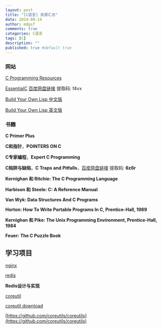```yaml
---
layout: post
title: "[C语言] 资源汇总"
date: 2019-09-14
author: mdgsf
comments: true
categories: C语言
tags: [C]
description: ""
published: true #default true
---
```


### 网站

[C Programming Resources](http://www.isthe.com/chongo/tech/comp/c/index.html)

[EssentialC](cslibrary.stanford.edu/101/EssentialC.pdf) [百度网盘链接](https://pan.baidu.com/s/1G85hkXQ8kifkmuwyJqDUdw) 提取码: f4vx

[Build Your Own Lisp 中文版](https://ksco.gitbooks.io/build-your-own-lisp/)

[Build Your Own Lisp 英文版](http://www.buildyourownlisp.com/contents)

### 书籍

**C Primer Plus**

**C和指针**，**POINTERS ON C**

**C专家编程**，**Expert C Programming**

**C陷阱与缺陷**，**C Traps and Pitfalls**，[百度网盘链接](https://pan.baidu.com/s/13VY51_t7jqCt3GcnMc9ubA) 提取码: **6z6r**

**Kernighan 和 Ritchie: The C Programming Language**

**Harbison 和 Steele: C: A Reference Manual**

**Van Wyk: Data Structures And C Programs**

**Horton: How To Write Portable Programs In C, Prentice-Hall, 1989**

**Kernighan 和 Pike: The Unix Programming Environment, Prentice-Hall, 1984**

**Feuer: The C Puzzle Book**

## 学习项目

[nginx](nginx.org)

[redis](https://github.com/antirez/redis)

**Redis设计与实现**

[coreutil](https://www.gnu.org/software/coreutils/coreutils.html)

[coreutil download](https://ftp.gnu.org/gnu/coreutils/)

[https://github.com/coreutils/coreutils](https://github.com/coreutils/coreutils)

